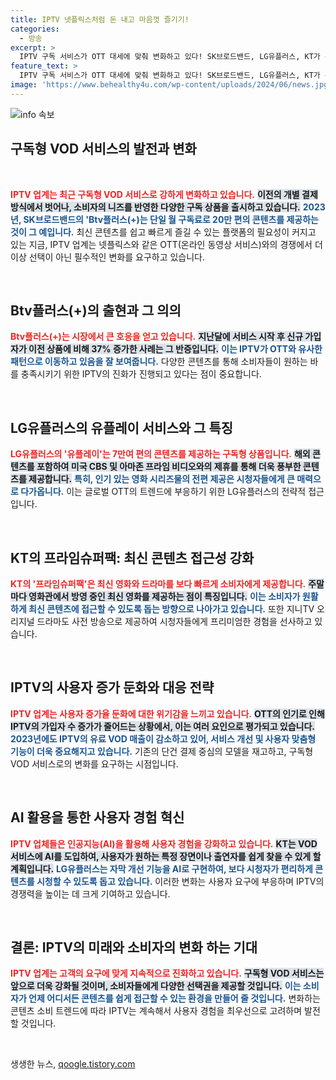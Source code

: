 ```yaml
---
title: IPTV 넷플릭스처럼 돈 내고 마음껏 즐기기!
categories:
  - 방송
excerpt: >
  IPTV 구독 서비스가 OTT 대세에 맞춰 변화하고 있다! SK브로드밴드, LG유플러스, KT가 유사한 콘텐츠 모델을 도입하며 이용자 유치를 위한 경쟁에 나선다. 최신 영화와 글로벌 콘텐츠까지 손쉽게 무제한으로 즐길 수 있는 시대가 열렸다!
feature_text: >
  IPTV 구독 서비스가 OTT 대세에 맞춰 변화하고 있다! SK브로드밴드, LG유플러스, KT가 유사한 콘텐츠 모델을 도입하며 이용자 유치를 위한 경쟁에 나선다. 최신 영화와 글로벌 콘텐츠까지 손쉽게 무제한으로 즐길 수 있는 시대가 열렸다!
image: 'https://www.behealthy4u.com/wp-content/uploads/2024/06/news.jpg'
---
```


<p><img src="https://www.behealthy4u.com/wp-content/uploads/2024/06/news.jpg" alt="info 속보" /></p>

<h2 data-ke-size="size26">구독형 VOD 서비스의 발전과 변화</h2>

<p data-ke-size="size16">&nbsp;</p> 

<p><b><span style="color: #ee2323;">IPTV 업계는 최근 구독형 VOD 서비스로 강하게 변화하고 있습니다.</span></b> <b><span style="background-color: #21538527;">이전의 개별 결제 방식에서 벗어나, 소비자의 니즈를 반영한 다양한 구독 상품을 출시하고 있습니다.</span></b> <b><span style="color: #1a5490;">2023년, SK브로드밴드의 'Btv플러스(+)는 단일 월 구독료로 20만 편의 콘텐츠를 제공하는 것이 그 예입니다.</span></b> 최신 콘텐츠를 쉽고 빠르게 즐길 수 있는 플랫폼의 필요성이 커지고 있는 지금, IPTV 업계는 넷플릭스와 같은 OTT(온라인 동영상 서비스)와의 경쟁에서 더 이상 선택이 아닌 필수적인 변화를 요구하고 있습니다.</p>

<p data-ke-size="size16">&nbsp;</p>

<h2 data-ke-size="size26">Btv플러스(+)의 출현과 그 의의</h2>

<p><b><span style="color: #ee2323;">Btv플러스(+)는 시장에서 큰 호응을 얻고 있습니다.</span></b> <b><span style="background-color: #21538527;">지난달에 서비스 시작 후 신규 가입자가 이전 상품에 비해 37% 증가한 사례는 그 반증입니다.</span></b> <b><span style="color: #1a5490;">이는 IPTV가 OTT와 유사한 패턴으로 이동하고 있음을 잘 보여줍니다.</span></b> 다양한 콘텐츠를 통해 소비자들이 원하는 바를 충족시키기 위한 IPTV의 진화가 진행되고 있다는 점이 중요합니다.</p>

<p data-ke-size="size16">&nbsp;</p>

<h2 data-ke-size="size26">LG유플러스의 유플레이 서비스와 그 특징</h2>

<p><b><span style="color: #ee2323;">LG유플러스의 '유플레이'는 7만여 편의 콘텐츠를 제공하는 구독형 상품입니다.</span></b> <b><span style="background-color: #21538527;">해외 콘텐츠를 포함하여 미국 CBS 및 아마존 프라임 비디오와의 제휴를 통해 더욱 풍부한 콘텐츠를 제공합니다.</span></b> <b><span style="color: #1a5490;">특히, 인기 있는 영화 시리즈물의 전편 제공은 시청자들에게 큰 매력으로 다가옵니다.</span></b> 이는 글로벌 OTT의 트렌드에 부응하기 위한 LG유플러스의 전략적 접근입니다.</p>

<p data-ke-size="size16">&nbsp;</p>

<h2 data-ke-size="size26">KT의 프라임슈퍼팩: 최신 콘텐츠 접근성 강화</h2>

<p><b><span style="color: #ee2323;">KT의 '프라임슈퍼팩'은 최신 영화와 드라마를 보다 빠르게 소비자에게 제공합니다.</span></b> <b><span style="background-color: #21538527;">주말마다 영화관에서 방영 중인 최신 영화를 제공하는 점이 특징입니다.</span></b> <b><span style="color: #1a5490;">이는 소비자가 원활하게 최신 콘텐츠에 접근할 수 있도록 돕는 방향으로 나아가고 있습니다.</span></b> 또한 지니TV 오리지널 드라마도 사전 방송으로 제공하여 시청자들에게 프리미엄한 경험을 선사하고 있습니다.</p>

<p data-ke-size="size16">&nbsp;</p>

<h2 data-ke-size="size26">IPTV의 사용자 증가 둔화와 대응 전략</h2>

<p><b><span style="color: #ee2323;">IPTV 업계는 사용자 증가율 둔화에 대한 위기감을 느끼고 있습니다.</span></b> <b><span style="background-color: #21538527;">OTT의 인기로 인해 IPTV의 가입자 수 증가가 줄어드는 상황에서, 이는 여러 요인으로 평가되고 있습니다.</span></b> <b><span style="color: #1a5490;">2023년에도 IPTV의 유료 VOD 매출이 감소하고 있어, 서비스 개선 및 사용자 맞춤형 기능이 더욱 중요해지고 있습니다.</span></b> 기존의 단건 결제 중심의 모델을 재고하고, 구독형 VOD 서비스로의 변화를 요구하는 시점입니다.</p>

<p data-ke-size="size16">&nbsp;</p>

<h2 data-ke-size="size26">AI 활용을 통한 사용자 경험 혁신</h2>

<p><b><span style="color: #ee2323;">IPTV 업체들은 인공지능(AI)을 활용해 사용자 경험을 강화하고 있습니다.</span></b> <b><span style="background-color: #21538527;">KT는 VOD 서비스에 AI를 도입하여, 사용자가 원하는 특정 장면이나 출연자를 쉽게 찾을 수 있게 할 계획입니다.</span></b> <b><span style="color: #1a5490;">LG유플러스는 자막 개선 기능을 AI로 구현하여, 보다 시청자가 편리하게 콘텐츠를 시청할 수 있도록 돕고 있습니다.</span></b> 이러한 변화는 사용자 요구에 부응하며 IPTV의 경쟁력을 높이는 데 크게 기여하고 있습니다.</p>

<p data-ke-size="size16">&nbsp;</p>

<h2 data-ke-size="size26">결론: IPTV의 미래와 소비자의 변화 하는 기대</h2>

<p><b><span style="color: #ee2323;">IPTV 업계는 고객의 요구에 맞게 지속적으로 진화하고 있습니다.</span></b> <b><span style="background-color: #21538527;">구독형 VOD 서비스는 앞으로 더욱 강화될 것이며, 소비자들에게 다양한 선택권을 제공할 것입니다.</span></b> <b><span style="color: #1a5490;">이는 소비자가 언제 어디서든 콘텐츠를 쉽게 접근할 수 있는 환경을 만들어 줄 것입니다.</span></b> 변화하는 콘텐츠 소비 트렌드에 따라 IPTV는 계속해서 사용자 경험을 최우선으로 고려하며 발전할 것입니다.</p>

<p data-ke-size="size16">&nbsp;</p>
생생한 뉴스, <a href="https://qoogle.tistory.com" rel="dofollow">qoogle.tistory.com</a>



